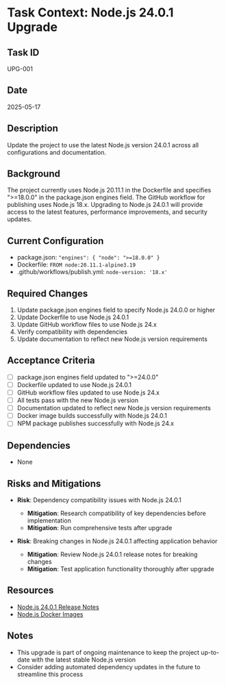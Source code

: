 # Task Context: Node.js 24.0.1 Upgrade

## Task ID
UPG-001

## Date
2025-05-17

## Description
Update the project to use the latest Node.js version 24.0.1 across all configurations and documentation.

## Background
The project currently uses Node.js 20.11.1 in the Dockerfile and specifies ">=18.0.0" in the package.json engines field. The GitHub workflow for publishing uses Node.js 18.x. Upgrading to Node.js 24.0.1 will provide access to the latest features, performance improvements, and security updates.

## Current Configuration
- package.json: `"engines": { "node": ">=18.0.0" }`
- Dockerfile: `FROM node:20.11.1-alpine3.19`
- .github/workflows/publish.yml: `node-version: '18.x'`

## Required Changes
1. Update package.json engines field to specify Node.js 24.0.0 or higher
2. Update Dockerfile to use Node.js 24.0.1
3. Update GitHub workflow files to use Node.js 24.x
4. Verify compatibility with dependencies
5. Update documentation to reflect new Node.js version requirements

## Acceptance Criteria
- [ ] package.json engines field updated to ">=24.0.0"
- [ ] Dockerfile updated to use Node.js 24.0.1
- [ ] GitHub workflow files updated to use Node.js 24.x
- [ ] All tests pass with the new Node.js version
- [ ] Documentation updated to reflect new Node.js version requirements
- [ ] Docker image builds successfully with Node.js 24.0.1
- [ ] NPM package publishes successfully with Node.js 24.x

## Dependencies
- None

## Risks and Mitigations
- **Risk**: Dependency compatibility issues with Node.js 24.0.1
  - **Mitigation**: Research compatibility of key dependencies before implementation
  - **Mitigation**: Run comprehensive tests after upgrade
  
- **Risk**: Breaking changes in Node.js 24.0.1 affecting application behavior
  - **Mitigation**: Review Node.js 24.0.1 release notes for breaking changes
  - **Mitigation**: Test application functionality thoroughly after upgrade

## Resources
- [Node.js 24.0.1 Release Notes](https://nodejs.org/en/blog/release/v24.0.1)
- [Node.js Docker Images](https://hub.docker.com/_/node)

## Notes
- This upgrade is part of ongoing maintenance to keep the project up-to-date with the latest stable Node.js version
- Consider adding automated dependency updates in the future to streamline this process